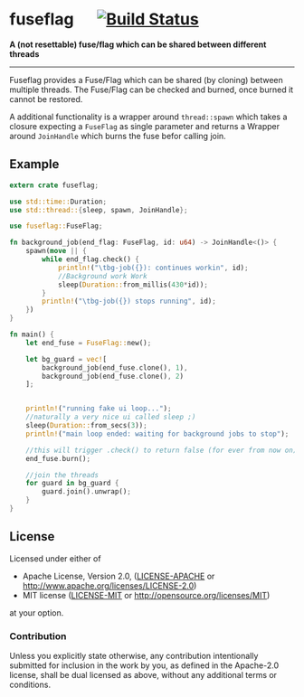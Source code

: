 
# fuseflag &emsp; [![Build Status](https://travis-ci.org/dathinab/fuseflag.svg?branch=master)](https://travis-ci.org/dathinab/fuseflag)

**A (not resettable) fuse/flag which can be shared between different threads**

---

Fuseflag provides a Fuse/Flag which can be shared (by cloning) between multiple threads.
The Fuse/Flag can be checked and burned, once burned it cannot be restored.

A additional functionality is a wrapper around `thread::spawn` which takes a closure
expecting a `FuseFlag` as single parameter and returns a Wrapper  around `JoinHandle`
which burns the fuse befor calling join.

## Example

```rust
extern crate fuseflag;

use std::time::Duration;
use std::thread::{sleep, spawn, JoinHandle};

use fuseflag::FuseFlag;

fn background_job(end_flag: FuseFlag, id: u64) -> JoinHandle<()> {
    spawn(move || {
        while end_flag.check() {
            println!("\tbg-job({}): continues workin", id);
            //Background work Work
            sleep(Duration::from_millis(430*id));
        }
        println!("\tbg-job({}) stops running", id);
    })
}

fn main() {
    let end_fuse = FuseFlag::new();

    let bg_guard = vec![
        background_job(end_fuse.clone(), 1),
        background_job(end_fuse.clone(), 2)
    ];


    println!("running fake ui loop...");
    //naturally a very nice ui called sleep ;)
    sleep(Duration::from_secs(3));
    println!("main loop ended: waiting for background jobs to stop");

    //this will trigger .check() to return false (for ever from now on)
    end_fuse.burn();

    //join the threads
    for guard in bg_guard {
        guard.join().unwrap();
    }
}
```

## License

Licensed under either of

 * Apache License, Version 2.0, ([LICENSE-APACHE](LICENSE-APACHE) or http://www.apache.org/licenses/LICENSE-2.0)
 * MIT license ([LICENSE-MIT](LICENSE-MIT) or http://opensource.org/licenses/MIT)

at your option.

### Contribution

Unless you explicitly state otherwise, any contribution intentionally submitted
for inclusion in the work by you, as defined in the Apache-2.0 license, shall be dual licensed as above, without any
additional terms or conditions.

